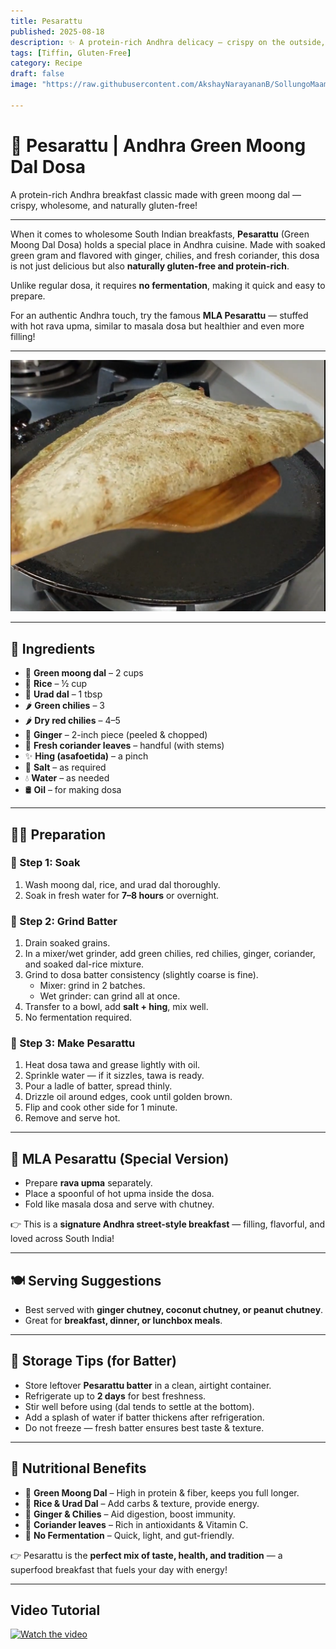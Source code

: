 ```yaml
---
title: Pesarattu  
published: 2025-08-18  
description: ✨ A protein-rich Andhra delicacy — crispy on the outside, soft inside, and packed with the earthy goodness of green moong dal! ✨
tags: [Tiffin, Gluten-Free]  
category: Recipe  
draft: false  
image: "https://raw.githubusercontent.com/AkshayNarayananB/SollungoMaami/master/images/pesarattu.png"  

---
```


# 🌱 Pesarattu | Andhra Green Moong Dal Dosa  

A protein-rich Andhra breakfast classic made with green moong dal — crispy, wholesome, and naturally gluten-free!  

---

When it comes to wholesome South Indian breakfasts, **Pesarattu** (Green Moong Dal Dosa) holds a special place in Andhra cuisine. Made with soaked green gram and flavored with ginger, chilies, and fresh coriander, this dosa is not just delicious but also **naturally gluten-free and protein-rich**.  

Unlike regular dosa, it requires **no fermentation**, making it quick and easy to prepare.  

For an authentic Andhra touch, try the famous **MLA Pesarattu** — stuffed with hot rava upma, similar to masala dosa but healthier and even more filling!  

---

![pesarattu](https://raw.githubusercontent.com/AkshayNarayananB/SollungoMaami/master/images/pesarattu.png)  

---

## 🛒 Ingredients  

- 🌱 **Green moong dal** – 2 cups  
- 🌾 **Rice** – ½ cup  
- 🌰 **Urad dal** – 1 tbsp  
- 🌶️ **Green chilies** – 3  
- 🌶️ **Dry red chilies** – 4–5  
- 🧄 **Ginger** – 2-inch piece (peeled & chopped)  
- 🌿 **Fresh coriander leaves** – handful (with stems)  
- ✨ **Hing (asafoetida)** – a pinch  
- 🧂 **Salt** – as required  
- 💧 **Water** – as needed  
- 🛢️ **Oil** – for making dosa  

---

## 👩‍🍳 Preparation  

### 🔸 Step 1: Soak  
1. Wash moong dal, rice, and urad dal thoroughly.  
2. Soak in fresh water for **7–8 hours** or overnight.  

### 🔸 Step 2: Grind Batter  
1. Drain soaked grains.  
2. In a mixer/wet grinder, add green chilies, red chilies, ginger, coriander, and soaked dal-rice mixture.  
3. Grind to dosa batter consistency (slightly coarse is fine).  
   - Mixer: grind in 2 batches.  
   - Wet grinder: can grind all at once.  
4. Transfer to a bowl, add **salt + hing**, mix well.  
5. No fermentation required.  

### 🔸 Step 3: Make Pesarattu  
1. Heat dosa tawa and grease lightly with oil.  
2. Sprinkle water — if it sizzles, tawa is ready.  
3. Pour a ladle of batter, spread thinly.  
4. Drizzle oil around edges, cook until golden brown.  
5. Flip and cook other side for 1 minute.  
6. Remove and serve hot.  

---

## 🌟 MLA Pesarattu (Special Version)  

- Prepare **rava upma** separately.  
- Place a spoonful of hot upma inside the dosa.  
- Fold like masala dosa and serve with chutney.  

👉 This is a **signature Andhra street-style breakfast** — filling, flavorful, and loved across South India!  

---

## 🍽️ Serving Suggestions  

- Best served with **ginger chutney, coconut chutney, or peanut chutney**.  
- Great for **breakfast, dinner, or lunchbox meals**.  

---

## 🧊 Storage Tips (for Batter)  

- Store leftover **Pesarattu batter** in a clean, airtight container.  
- Refrigerate up to **2 days** for best freshness.  
- Stir well before using (dal tends to settle at the bottom).  
- Add a splash of water if batter thickens after refrigeration.  
- Do not freeze — fresh batter ensures best taste & texture.  

---

## 💪 Nutritional Benefits  

- 🌱 **Green Moong Dal** – High in protein & fiber, keeps you full longer.  
- 🌾 **Rice & Urad Dal** – Add carbs & texture, provide energy.  
- 🧄 **Ginger & Chilies** – Aid digestion, boost immunity.  
- 🌿 **Coriander leaves** – Rich in antioxidants & Vitamin C.  
- 🥘 **No Fermentation** – Quick, light, and gut-friendly.  

👉 Pesarattu is the **perfect mix of taste, health, and tradition** — a superfood breakfast that fuels your day with energy!  

---
## Video Tutorial
[![Watch the video](https://img.youtube.com/vi/VIDEO_ID/0.jpg)](https://youtu.be/9F7ii6X-xJo?si=GqpAKxx1sR2gsGnD)
